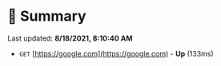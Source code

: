 # 📖 Summary
Last updated: **8/18/2021, 8:10:40 AM**

- `GET` [https://google.com](https://google.com) - **Up** (133ms)
